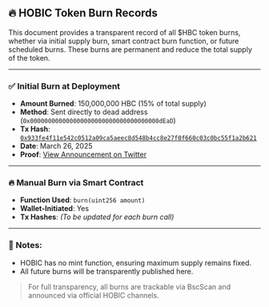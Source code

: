 ## 🔥 HOBIC Token Burn Records

This document provides a transparent record of all $HBC token burns, whether via initial supply burn, smart contract burn function, or future scheduled burns. These burns are permanent and reduce the total supply of the token.

---

### ✅ Initial Burn at Deployment
- **Amount Burned**: 150,000,000 HBC (15% of total supply)
- **Method**: Sent directly to dead address (`0x000000000000000000000000000000000000dEaD`)
- **Tx Hash**: [`0x933fe4f11e542c0512a09ca5aeec8d548b4cc8e27f0f660c03c0bc55f1a2b621`](https://bscscan.com/tx/0x933fe4f11e542c0512a09ca5aeec8d548b4cc8e27f0f660c03c0bc55f1a2b621)
- **Date**: March 26, 2025
- **Proof**: [View Announcement on Twitter](https://x.com/hobicnet/status/1905165832621367565)

---

### 🔥 Manual Burn via Smart Contract
- **Function Used**: `burn(uint256 amount)`
- **Wallet-Initiated**: Yes
- **Tx Hashes**: *(To be updated for each burn call)*

---

### 📌 Notes:
- HOBIC has no mint function, ensuring maximum supply remains fixed.
- All future burns will be transparently published here.

> For full transparency, all burns are trackable via BscScan and announced via official HOBIC channels.

